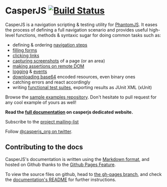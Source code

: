 # CasperJS [![Build Status](https://secure.travis-ci.org/n1k0/casperjs.png)](http://travis-ci.org/n1k0/casperjs)

CasperJS is a navigation scripting & testing utility for [PhantomJS](http://www.phantomjs.org/).
It eases the process of defining a full navigation scenario and provides useful
high-level functions, methods & syntaxic sugar for doing common tasks such as:

- defining & ordering [navigation steps](http://casperjs.org/#quickstart)
- [filling forms](http://casperjs.org/#phantom_Casper_fill)
- [clicking links](http://casperjs.org/#phantom_Casper_click)
- [capturing screenshots](http://casperjs.org/#phantom_Casper_captureSelector) of a page (or an area)
- [making assertions on remote DOM](http://casperjs.org/#phantom_Casper_Tester)
- [logging](http://casperjs.org/#logging) & [events](http://casperjs.org/#events-filters)
- [downloading base64](http://casperjs.org/#phantom_Casper_download) encoded resources, even binary ones
- catching errors and react accordingly
- writing [functional test suites](http://casperjs.org/#testing), exporting results as JUnit XML (xUnit)

Browse the [sample examples repository](https://github.com/n1k0/casperjs/tree/master/samples).
Don't hesitate to pull request for any cool example of yours as well!

**Read the [full documentation](http://casperjs.org/) on casperjs dedicated website.**

Subscribe to the [project mailing-list](https://groups.google.com/forum/#!forum/casperjs)

Follow [@casperjs_org on twitter](https://twitter.com/casperjs_org).

## Contributing to the docs

CasperJS's documentation is written using the [Markdown format](http://daringfireball.net/projects/markdown/), and hosted on Github thanks to the [Github Pages Feature](http://pages.github.com/).

To view the source files on github, head to [the gh-pages branch](https://github.com/n1k0/casperjs/tree/gh-pages), and check the [documentation's README](https://github.com/n1k0/casperjs/tree/gh-pages#readme) for further instructions.
